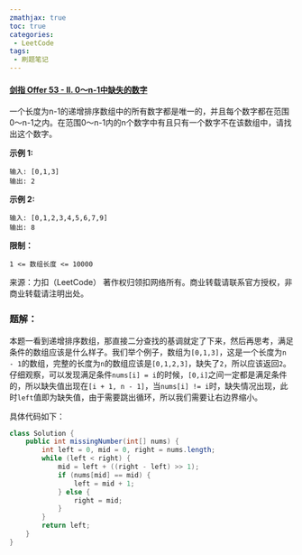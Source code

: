 ```yaml
---
zmathjax: true
toc: true
categories:
 - LeetCode
tags:
 - 刷题笔记
---
```


#### [剑指 Offer 53 - II. 0～n-1中缺失的数字](https://leetcode-cn.com/problems/que-shi-de-shu-zi-lcof/)

一个长度为n-1的递增排序数组中的所有数字都是唯一的，并且每个数字都在范围0～n-1之内。在范围0～n-1内的n个数字中有且只有一个数字不在该数组中，请找出这个数字。

<!--more-->

**示例 1:**

```
输入: [0,1,3]
输出: 2
```

**示例 2:**

```
输入: [0,1,2,3,4,5,6,7,9]
输出: 8
```

**限制：**

```
1 <= 数组长度 <= 10000
```

来源：力扣（LeetCode）
著作权归领扣网络所有。商业转载请联系官方授权，非商业转载请注明出处。

### 题解：

本题一看到递增排序数组，那直接二分查找的基调就定了下来，然后再思考，满足条件的数组应该是什么样子。我们举个例子，数组为`[0,1,3]`，这是一个长度为`n - 1`的数组，完整的长度为`n`的数组应该是`[0,1,2,3]`，缺失了`2`，所以应该返回`2`。仔细观察，可以发现满足条件`nums[i] = i`的时候，`[0,i]`之间一定都是满足条件的，所以缺失值出现在`[i + 1, n - 1]`，当`nums[i] != i`时，缺失情况出现，此时`left`值即为缺失值，由于需要跳出循环，所以我们需要让右边界缩小。

具体代码如下：

```java
class Solution {
    public int missingNumber(int[] nums) {
        int left = 0, mid = 0, right = nums.length;
        while (left < right) {
            mid = left + ((right - left) >> 1);
            if (nums[mid] == mid) {
                left = mid + 1;
            } else {
                right = mid;
            }
        }
        return left;
    }
}
```

